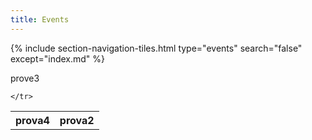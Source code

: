 ```yaml
---
title: Events
---
```

{% include section-navigation-tiles.html type="events" search="false" except="index.md" %}


<table class="class="btn hover-primary text-start d-block mb-1"">
  
  <thread>
    <tr>prove3
      <th>prova4</th> <th>prova2</th>
  
  
  
  
  
  
  
  
  
  
  
    </tr>
   </thread>
  </table>
